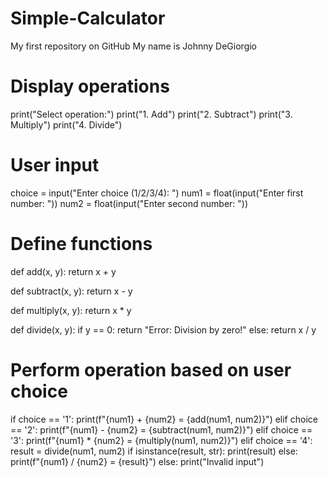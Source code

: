# Simple-Calculator
My first repository on GitHub
My name is Johnny DeGiorgio
# Display operations
print("Select operation:")
print("1. Add")
print("2. Subtract")
print("3. Multiply")
print("4. Divide")

# User input
choice = input("Enter choice (1/2/3/4): ")
num1 = float(input("Enter first number: "))
num2 = float(input("Enter second number: "))

  # Define functions
def add(x, y):
    return x + y

def subtract(x, y):
    return x - y

def multiply(x, y):
    return x * y

def divide(x, y):
    if y == 0:
        return "Error: Division by zero!"
    else:
        return x / y

# Perform operation based on user choice
if choice == '1':
    print(f"{num1} + {num2} = {add(num1, num2)}")
elif choice == '2':
    print(f"{num1} - {num2} = {subtract(num1, num2)}")
elif choice == '3':
    print(f"{num1} * {num2} = {multiply(num1, num2)}")
elif choice == '4':
    result = divide(num1, num2)
    if isinstance(result, str):
        print(result)
    else:
        print(f"{num1} / {num2} = {result}")
else:
    print("Invalid input")
